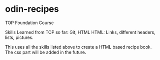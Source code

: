 # odin-recipes
TOP Foundation Course

Skills Learned from TOP so far: Git, HTML
    HTML: Links, different headers, lists, pictures.

This uses all the skills listed above to create a HTML based recipe book.
The css part will be added in the future.